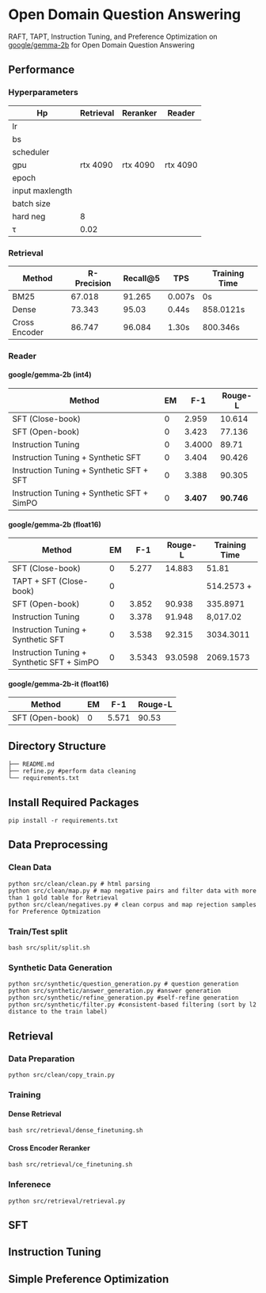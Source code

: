 # Open Domain Question Answering
RAFT, TAPT, Instruction Tuning, and Preference Optimization on [google/gemma-2b](https://huggingface.co/google/gemma-2b) for Open Domain Question Answering
## Performance
### Hyperparameters
| Hp | Retrieval | Reranker | Reader | 
| ------------- | ------------- | ------------- | ------------- |
| lr |  |  |  |
| bs |  |  |  |
| scheduler |  |  |  |
| gpu | rtx 4090  | rtx 4090  | rtx 4090  |
| epoch |  |  |  |
| input maxlength |  |  |  |
| batch size |   |  |  |
| hard neg | 8 |  |  |
| τ | 0.02 |  |  |
### Retrieval
| Method | R-Precision | Recall@5 | TPS | Training Time |
| ------------- | ------------- | ------------- | ------------- | ------------- |
| BM25 | 67.018 | 91.265 | 0.007s | 0s |
| Dense |  73.343 | 95.03 | 0.44s | 858.0121s |
| Cross Encoder | 86.747 | 96.084 | 1.30s | 800.346s |

### Reader

#### google/gemma-2b (int4)
| Method | EM | F-1 | Rouge-L |
| ------------- | ------------- | ------------- |------------- |
| SFT (Close-book) | 0  | 2.959  | 10.614 |
| SFT (Open-book) | 0 | 3.423  | 77.136 |
| Instruction Tuning | 0 |  3.4000 | 89.71 | 
| Instruction Tuning + Synthetic SFT | 0  | 3.404  | 90.426 |
| Instruction Tuning + Synthetic SFT + SFT |  0  | 3.388  | 90.305 |
| Instruction Tuning + Synthetic SFT + SimPO  |  0 | **3.407**  | **90.746**| 

#### google/gemma-2b (float16)
| Method | EM | F-1 | Rouge-L | Training Time | 
| ------------- | ------------- | ------------- |------------- | ------------- |
| SFT (Close-book) | 0 | 5.277  | 14.883 | 51.81 |
| TAPT + SFT (Close-book) | 0 |   |  | 514.2573 + |
| SFT (Open-book) | 0 | 3.852  | 90.938 | 335.8971 |
| Instruction Tuning | 0 |  3.378 | 91.948 | 8,017.02 |
| Instruction Tuning + Synthetic SFT | 0  | 3.538  | 92.315 | 3034.3011 |
| Instruction Tuning + Synthetic SFT + SimPO  |  0 | 3.5343  | 93.0598 | 2069.1573 |

#### google/gemma-2b-it (float16)
| Method | EM | F-1 | Rouge-L |
| ------------- | ------------- | ------------- |------------- |
| SFT (Open-book) | 0 | 5.571  | 90.53 |  |


## Directory Structure
```
├── README.md
├── refine.py #perform data cleaning
└── requirements.txt
```

## Install Required Packages
```pip install -r requirements.txt```

## Data Preprocessing
### Clean Data
```
python src/clean/clean.py # html parsing
python src/clean/map.py # map negative pairs and filter data with more than 1 gold table for Retrieval
python src/clean/negatives.py # clean corpus and map rejection samples for Preference Optmization
```
### Train/Test split
```
bash src/split/split.sh
```

### Synthetic Data Generation
```
python src/synthetic/question_generation.py # question generation
python src/synthetic/answer_generation.py #answer generation
python src/synthetic/refine_generation.py #self-refine generation
python src/synthetic/filter.py #consistent-based filtering (sort by l2 distance to the train label)
```

## Retrieval
### Data Preparation
```python src/clean/copy_train.py```
### Training
#### Dense Retrieval
```bash src/retrieval/dense_finetuning.sh```
#### Cross Encoder Reranker
```bash src/retrieval/ce_finetuning.sh```
### Inferenece
```python src/retrieval/retrieval.py```



## SFT

## Instruction Tuning

## Simple Preference Optimization
